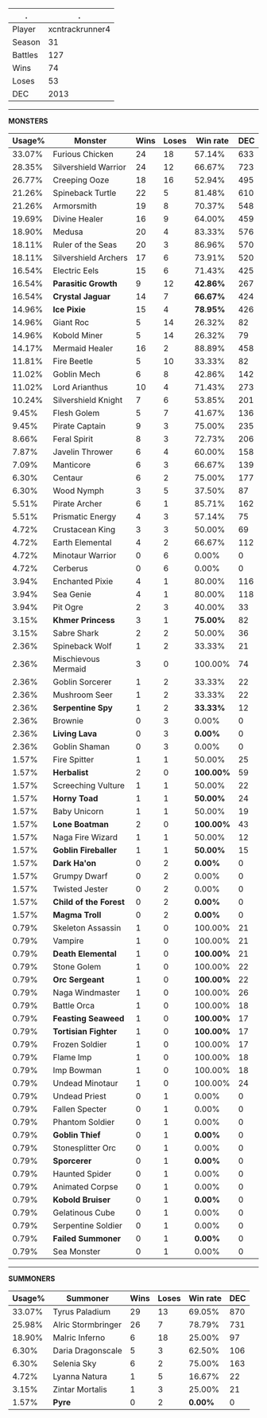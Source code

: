 .|.
|-|-
Player|xcntrackrunner4
Season|31
Battles|127
Wins|74
Loses|53
DEC|2013

---
**MONSTERS**

Usage%|Monster|Wins|Loses|Win rate|DEC|
-|-|-|-|-|-|
33.07%|Furious Chicken|24|18|57.14%|633|
28.35%|Silvershield Warrior|24|12|66.67%|723|
26.77%|Creeping Ooze|18|16|52.94%|495|
21.26%|Spineback Turtle|22|5|81.48%|610|
21.26%|Armorsmith|19|8|70.37%|548|
19.69%|Divine Healer|16|9|64.00%|459|
18.90%|Medusa|20|4|83.33%|576|
18.11%|Ruler of the Seas|20|3|86.96%|570|
18.11%|Silvershield Archers|17|6|73.91%|520|
16.54%|Electric Eels|15|6|71.43%|425|
16.54%|**Parasitic Growth**|9|12|**42.86%**|267|
16.54%|**Crystal Jaguar**|14|7|**66.67%**|424|
14.96%|**Ice Pixie**|15|4|**78.95%**|426|
14.96%|Giant Roc|5|14|26.32%|82|
14.96%|Kobold Miner|5|14|26.32%|79|
14.17%|Mermaid Healer|16|2|88.89%|458|
11.81%|Fire Beetle|5|10|33.33%|82|
11.02%|Goblin Mech|6|8|42.86%|142|
11.02%|Lord Arianthus|10|4|71.43%|273|
10.24%|Silvershield Knight|7|6|53.85%|201|
9.45%|Flesh Golem|5|7|41.67%|136|
9.45%|Pirate Captain|9|3|75.00%|235|
8.66%|Feral Spirit|8|3|72.73%|206|
7.87%|Javelin Thrower|6|4|60.00%|158|
7.09%|Manticore|6|3|66.67%|139|
6.30%|Centaur|6|2|75.00%|177|
6.30%|Wood Nymph|3|5|37.50%|87|
5.51%|Pirate Archer|6|1|85.71%|162|
5.51%|Prismatic Energy|4|3|57.14%|75|
4.72%|Crustacean King|3|3|50.00%|69|
4.72%|Earth Elemental|4|2|66.67%|112|
4.72%|Minotaur Warrior|0|6|0.00%|0|
4.72%|Cerberus|0|6|0.00%|0|
3.94%|Enchanted Pixie|4|1|80.00%|116|
3.94%|Sea Genie|4|1|80.00%|118|
3.94%|Pit Ogre|2|3|40.00%|33|
3.15%|**Khmer Princess**|3|1|**75.00%**|82|
3.15%|Sabre Shark|2|2|50.00%|36|
2.36%|Spineback Wolf|1|2|33.33%|21|
2.36%|Mischievous Mermaid|3|0|100.00%|74|
2.36%|Goblin Sorcerer|1|2|33.33%|22|
2.36%|Mushroom Seer|1|2|33.33%|22|
2.36%|**Serpentine Spy**|1|2|**33.33%**|12|
2.36%|Brownie|0|3|0.00%|0|
2.36%|**Living Lava**|0|3|**0.00%**|0|
2.36%|Goblin Shaman|0|3|0.00%|0|
1.57%|Fire Spitter|1|1|50.00%|25|
1.57%|**Herbalist**|2|0|**100.00%**|59|
1.57%|Screeching Vulture|1|1|50.00%|22|
1.57%|**Horny Toad**|1|1|**50.00%**|24|
1.57%|Baby Unicorn|1|1|50.00%|19|
1.57%|**Lone Boatman**|2|0|**100.00%**|43|
1.57%|Naga Fire Wizard|1|1|50.00%|12|
1.57%|**Goblin Fireballer**|1|1|**50.00%**|15|
1.57%|**Dark Ha'on**|0|2|**0.00%**|0|
1.57%|Grumpy Dwarf|0|2|0.00%|0|
1.57%|Twisted Jester|0|2|0.00%|0|
1.57%|**Child of the Forest**|0|2|**0.00%**|0|
1.57%|**Magma Troll**|0|2|**0.00%**|0|
0.79%|Skeleton Assassin|1|0|100.00%|21|
0.79%|Vampire|1|0|100.00%|21|
0.79%|**Death Elemental**|1|0|**100.00%**|21|
0.79%|Stone Golem|1|0|100.00%|22|
0.79%|**Orc Sergeant**|1|0|**100.00%**|22|
0.79%|Naga Windmaster|1|0|100.00%|26|
0.79%|Battle Orca|1|0|100.00%|18|
0.79%|**Feasting Seaweed**|1|0|**100.00%**|17|
0.79%|**Tortisian Fighter**|1|0|**100.00%**|17|
0.79%|Frozen Soldier|1|0|100.00%|17|
0.79%|Flame Imp|1|0|100.00%|18|
0.79%|Imp Bowman|1|0|100.00%|18|
0.79%|Undead Minotaur|1|0|100.00%|24|
0.79%|Undead Priest|0|1|0.00%|0|
0.79%|Fallen Specter|0|1|0.00%|0|
0.79%|Phantom Soldier|0|1|0.00%|0|
0.79%|**Goblin Thief**|0|1|**0.00%**|0|
0.79%|Stonesplitter Orc|0|1|0.00%|0|
0.79%|**Sporcerer**|0|1|**0.00%**|0|
0.79%|Haunted Spider|0|1|0.00%|0|
0.79%|Animated Corpse|0|1|0.00%|0|
0.79%|**Kobold Bruiser**|0|1|**0.00%**|0|
0.79%|Gelatinous Cube|0|1|0.00%|0|
0.79%|Serpentine Soldier|0|1|0.00%|0|
0.79%|**Failed Summoner**|0|1|**0.00%**|0|
0.79%|Sea Monster|0|1|0.00%|0|

---
**SUMMONERS**

Usage%|Summoner|Wins|Loses|Win rate|DEC|
-|-|-|-|-|-|
33.07%|Tyrus Paladium|29|13|69.05%|870|
25.98%|Alric Stormbringer|26|7|78.79%|731|
18.90%|Malric Inferno|6|18|25.00%|97|
6.30%|Daria Dragonscale|5|3|62.50%|106|
6.30%|Selenia Sky|6|2|75.00%|163|
4.72%|Lyanna Natura|1|5|16.67%|22|
3.15%|Zintar Mortalis|1|3|25.00%|21|
1.57%|**Pyre**|0|2|**0.00%**|0|
